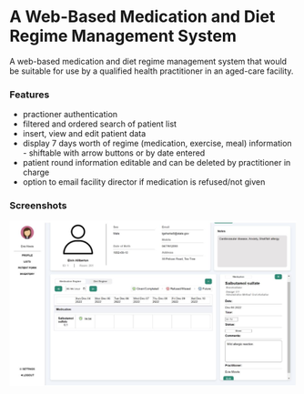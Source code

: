 # A Web-Based Medication and Diet Regime Management System
A web-based medication and diet regime management system that would be suitable for use by a qualified health practitioner in an aged-care facility.

### Features
- practioner authentication
- filtered and ordered search of patient list
- insert, view and edit patient data
- display 7 days worth of regime (medication, exercise, meal) information - shiftable with arrow buttons or by date entered
- patient round information editable and can be deleted by practitioner in charge
- option to email facility director if medication is refused/not given

### Screenshots
![Patient View](screenshots/patientView.JPG)